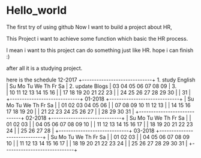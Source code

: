 # Hello_world
The first try of using github Now I want to build a project about HR,

This Project i want to achieve some function which basic the HR process.

I mean i want to this project can do something just like HR. hope i can finish :)

after all it is a studying project. 

here is the schedule
12-2017
 +-----------------------------+    1. study English 
 | Su  Mo  Tu  We  Th  Fr  Sa  |    2. update Blogs 
 | 03  04  05  06  07  08  09  |    3.  
 | 10  11  12  13  14  15  16  | 
 | 17  18  19  20  21  22  23  | 
 | 24  25  26  27  28  29  30  | 
 | 31                          | 
 +-----------------------------+ 
 01-2018 
 +-----------------------------+ 
 | Su  Mo  Tu  We  Th  Fr  Sa  | 
 |     01  02  03  04  05  06  | 
 | 07  08  09  10  11  12  13  | 
 | 14  15  16  17  18  19  20  | 
 | 21  22  23  24  25  26  27  | 
 | 28  29  30  31              | 
 +-----------------------------+ 
 02-2018 
 +-----------------------------+ 
 | Su  Mo  Tu  We  Th  Fr  Sa  | 
 |                 01  02  03  | 
 | 04  05  06  07  08  09  10  | 
 | 11  12  13  14  15  16  17  | 
 | 18  19  20  21  22  23  24  | 
 | 25  26  27  28              | 
 +-----------------------------+ 
 03-2018 
 +-----------------------------+ 
 | Su  Mo  Tu  We  Th  Fr  Sa  | 
 |                 01  02  03  | 
 | 04  05  06  07  08  09  10  | 
 | 11  12  13  14  15  16  17  | 
 | 18  19  20  21  22  23  24  | 
 | 25  26  27  28  29  30  31  | 
 +-----------------------------+ 

